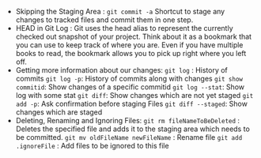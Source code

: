 - Skipping the Staging Area : `git commit -a` Shortcut to stage any changes to tracked files and commit them in one step.
- HEAD in Git Log : Git uses the head alias to represent the currently checked out snapshot of your project. Think about it as a bookmark that you can use to keep track of where you are. Even if you have multiple books to read, the bookmark allows you to pick up right where you left off.
- Getting more information about our changes:
  `git log` : History of commits
  `git log -p`: History of commits along with changes
  `git show commitid`: Show changes of a specific commitid
  `git log --stat`: Show log with some stat
  `git diff`: Show changes which are not yet staged
  `git add -p`: Ask confirmation before staging Files
  `git diff --staged`: Show changes which are staged
- Deleting, Renaming and Ignoring Files:
  `git rm fileNameToBeDeleted` : Deletes the specified file and adds it to the staging area which needs to be committed.
  `git mv oldFileName newFileName` : Rename file
  `git add .ignoreFile` : Add files to be ignored to this file
